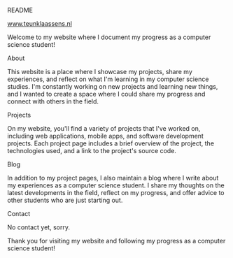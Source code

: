 README

www.teunklaassens.nl

Welcome to my website where I document my progress as a computer science student!

About

This website is a place where I showcase my projects, share my experiences, and reflect on what I'm learning in my computer science studies. I'm constantly working on new projects and learning new things, and I wanted to create a space where I could share my progress and connect with others in the field.

Projects

On my website, you'll find a variety of projects that I've worked on, including web applications, mobile apps, and software development projects. Each project page includes a brief overview of the project, the technologies used, and a link to the project's source code.

Blog

In addition to my project pages, I also maintain a blog where I write about my experiences as a computer science student. I share my thoughts on the latest developments in the field, reflect on my progress, and offer advice to other students who are just starting out.

Contact

No contact yet, sorry.

Thank you for visiting my website and following my progress as a computer science student!
